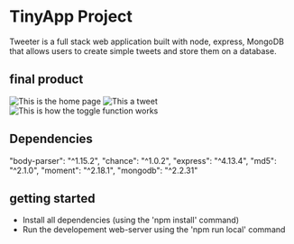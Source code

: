 # TinyApp Project

Tweeter is a full stack web application built with node, express, MongoDB that allows users to create simple tweets and store them on a database.

## final product

![This is the home page](https://github.com/rizelmine17/tweeter/blob/master/docs/Home-page.png)
![This a tweet](https://github.com/rizelmine17/tweeter/blob/master/docs/tweets.png)
![This is how the toggle function works](https://github.com/rizelmine17/tweeter/blob/master/docs/toggle.gif)

## Dependencies

  "body-parser": "^1.15.2",
  "chance": "^1.0.2",
  "express": "^4.13.4",
  "md5": "^2.1.0",
  "moment": "^2.18.1",
  "mongodb": "^2.2.31"

## getting started

- Install all dependencies (using the 'npm install' command)
- Run the developement web-server using the 'npm run local' command
